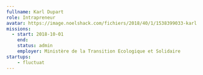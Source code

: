 ```yaml
---
fullname: Karl Dupart
role: Intrapreneur
avatar: https://image.noelshack.com/fichiers/2018/40/1/1538399033-karl.png
missions:
  - start: 2018-10-01
    end:
    status: admin
    employer: Ministère de la Transition Ecologique et Solidaire
startups:
    - fluctuat
---
```

